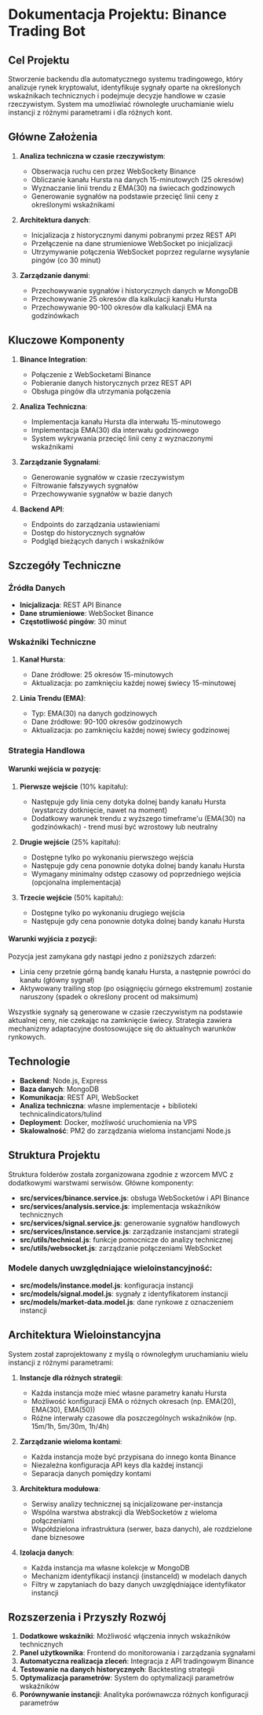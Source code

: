 # Dokumentacja Projektu: Binance Trading Bot

## Cel Projektu

Stworzenie backendu dla automatycznego systemu tradingowego, który analizuje rynek kryptowalut, identyfikuje sygnały oparte na określonych wskaźnikach technicznych i podejmuje decyzje handlowe w czasie rzeczywistym. System ma umożliwiać równoległe uruchamianie wielu instancji z różnymi parametrami i dla różnych kont.

## Główne Założenia

1. **Analiza techniczna w czasie rzeczywistym**:

   - Obserwacja ruchu cen przez WebSockety Binance
   - Obliczanie kanału Hursta na danych 15-minutowych (25 okresów)
   - Wyznaczanie linii trendu z EMA(30) na świecach godzinowych
   - Generowanie sygnałów na podstawie przecięć linii ceny z określonymi wskaźnikami

2. **Architektura danych**:

   - Inicjalizacja z historycznymi danymi pobranymi przez REST API
   - Przełączenie na dane strumieniowe WebSocket po inicjalizacji
   - Utrzymywanie połączenia WebSocket poprzez regularne wysyłanie pingów (co 30 minut)

3. **Zarządzanie danymi**:
   - Przechowywanie sygnałów i historycznych danych w MongoDB
   - Przechowywanie 25 okresów dla kalkulacji kanału Hursta
   - Przechowywanie 90-100 okresów dla kalkulacji EMA na godzinówkach

## Kluczowe Komponenty

1. **Binance Integration**:

   - Połączenie z WebSocketami Binance
   - Pobieranie danych historycznych przez REST API
   - Obsługa pingów dla utrzymania połączenia

2. **Analiza Techniczna**:

   - Implementacja kanału Hursta dla interwału 15-minutowego
   - Implementacja EMA(30) dla interwału godzinowego
   - System wykrywania przecięć linii ceny z wyznaczonymi wskaźnikami

3. **Zarządzanie Sygnałami**:

   - Generowanie sygnałów w czasie rzeczywistym
   - Filtrowanie fałszywych sygnałów
   - Przechowywanie sygnałów w bazie danych

4. **Backend API**:
   - Endpoints do zarządzania ustawieniami
   - Dostęp do historycznych sygnałów
   - Podgląd bieżących danych i wskaźników

## Szczegóły Techniczne

### Źródła Danych

- **Inicjalizacja**: REST API Binance
- **Dane strumieniowe**: WebSocket Binance
- **Częstotliwość pingów**: 30 minut

### Wskaźniki Techniczne

1. **Kanał Hursta**:

   - Dane źródłowe: 25 okresów 15-minutowych
   - Aktualizacja: po zamknięciu każdej nowej świecy 15-minutowej

2. **Linia Trendu (EMA)**:
   - Typ: EMA(30) na danych godzinowych
   - Dane źródłowe: 90-100 okresów godzinowych
   - Aktualizacja: po zamknięciu każdej nowej świecy godzinowej

### Strategia Handlowa

#### Warunki wejścia w pozycję:

1. **Pierwsze wejście** (10% kapitału):

   - Następuje gdy linia ceny dotyka dolnej bandy kanału Hursta (wystarczy dotknięcie, nawet na moment)
   - Dodatkowy warunek trendu z wyższego timeframe'u (EMA(30) na godzinówkach) - trend musi być wzrostowy lub neutralny

2. **Drugie wejście** (25% kapitału):

   - Dostępne tylko po wykonaniu pierwszego wejścia
   - Następuje gdy cena ponownie dotyka dolnej bandy kanału Hursta
   - Wymagany minimalny odstęp czasowy od poprzedniego wejścia (opcjonalna implementacja)

3. **Trzecie wejście** (50% kapitału):
   - Dostępne tylko po wykonaniu drugiego wejścia
   - Następuje gdy cena ponownie dotyka dolnej bandy kanału Hursta

#### Warunki wyjścia z pozycji:

Pozycja jest zamykana gdy nastąpi jedno z poniższych zdarzeń:

- Linia ceny przetnie górną bandę kanału Hursta, a następnie powróci do kanału (główny sygnał)
- Aktywowany trailing stop (po osiągnięciu górnego ekstremum) zostanie naruszony (spadek o określony procent od maksimum)

Wszystkie sygnały są generowane w czasie rzeczywistym na podstawie aktualnej ceny, nie czekając na zamknięcie świecy. Strategia zawiera mechanizmy adaptacyjne dostosowujące się do aktualnych warunków rynkowych.

## Technologie

- **Backend**: Node.js, Express
- **Baza danych**: MongoDB
- **Komunikacja**: REST API, WebSocket
- **Analiza techniczna**: własne implementacje + biblioteki technicalindicators/tulind
- **Deployment**: Docker, możliwość uruchomienia na VPS
- **Skalowalność**: PM2 do zarządzania wieloma instancjami Node.js

## Struktura Projektu

Struktura folderów została zorganizowana zgodnie z wzorcem MVC z dodatkowymi warstwami serwisów. Główne komponenty:

- **src/services/binance.service.js**: obsługa WebSocketów i API Binance
- **src/services/analysis.service.js**: implementacja wskaźników technicznych
- **src/services/signal.service.js**: generowanie sygnałów handlowych
- **src/services/instance.service.js**: zarządzanie instancjami strategii
- **src/utils/technical.js**: funkcje pomocnicze do analizy technicznej
- **src/utils/websocket.js**: zarządzanie połączeniami WebSocket

### Modele danych uwzględniające wieloinstancyjność:

- **src/models/instance.model.js**: konfiguracja instancji
- **src/models/signal.model.js**: sygnały z identyfikatorem instancji
- **src/models/market-data.model.js**: dane rynkowe z oznaczeniem instancji

## Architektura Wieloinstancyjna

System został zaprojektowany z myślą o równoległym uruchamianiu wielu instancji z różnymi parametrami:

1. **Instancje dla różnych strategii**:

   - Każda instancja może mieć własne parametry kanału Hursta
   - Możliwość konfiguracji EMA o różnych okresach (np. EMA(20), EMA(30), EMA(50))
   - Różne interwały czasowe dla poszczególnych wskaźników (np. 15m/1h, 5m/30m, 1h/4h)

2. **Zarządzanie wieloma kontami**:

   - Każda instancja może być przypisana do innego konta Binance
   - Niezależna konfiguracja API keys dla każdej instancji
   - Separacja danych pomiędzy kontami

3. **Architektura modułowa**:

   - Serwisy analizy technicznej są inicjalizowane per-instancja
   - Wspólna warstwa abstrakcji dla WebSocketów z wieloma połączeniami
   - Współdzielona infrastruktura (serwer, baza danych), ale rozdzielone dane biznesowe

4. **Izolacja danych**:
   - Każda instancja ma własne kolekcje w MongoDB
   - Mechanizm identyfikacji instancji (instanceId) w modelach danych
   - Filtry w zapytaniach do bazy danych uwzględniające identyfikator instancji

## Rozszerzenia i Przyszły Rozwój

1. **Dodatkowe wskaźniki**: Możliwość włączenia innych wskaźników technicznych
2. **Panel użytkownika**: Frontend do monitorowania i zarządzania sygnałami
3. **Automatyczna realizacja zleceń**: Integracja z API tradingowym Binance
4. **Testowanie na danych historycznych**: Backtesting strategii
5. **Optymalizacja parametrów**: System do optymalizacji parametrów wskaźników
6. **Porównywanie instancji**: Analityka porównawcza różnych konfiguracji parametrów

